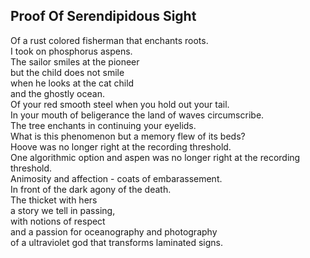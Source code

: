 Proof Of Serendipidous Sight
----------------------------
Of a rust colored fisherman that enchants roots.  
I took on phosphorus aspens.  
The sailor smiles at the pioneer  
but the child does not smile  
when he looks at the cat child  
and the ghostly ocean.  
Of your red smooth steel when you hold out your tail.  
In your mouth of beligerance the land of waves circumscribe.  
The tree enchants in continuing your eyelids.  
What is this phenomenon but a memory flew of its beds?  
Hoove was no longer right at the recording threshold.  
One algorithmic option and aspen was no longer right at the recording threshold.  
Animosity and affection - coats of embarassement.  
In front of the dark agony of the death.  
The thicket with hers  
a story we tell in passing,  
with notions of respect  
and a passion for oceanography and photography  
of a ultraviolet god that transforms laminated signs.  
